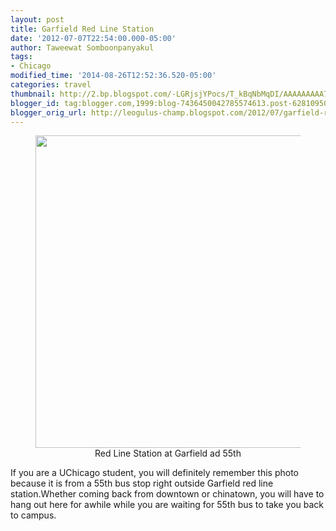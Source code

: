 ```yaml
---
layout: post
title: Garfield Red Line Station
date: '2012-07-07T22:54:00.000-05:00'
author: Taweewat Somboonpanyakul
tags:
- Chicago
modified_time: '2014-08-26T12:52:36.520-05:00'
categories: travel
thumbnail: http://2.bp.blogspot.com/-LGRjsjYPocs/T_kBqNbMqDI/AAAAAAAAA7I/1fJWEq56pN4/s72-c/google_6.jpg
blogger_id: tag:blogger.com,1999:blog-7436450042785574613.post-6281095044387973746
blogger_orig_url: http://leogulus-champ.blogspot.com/2012/07/garfield-red-line-station.html
---
```


<figure><center>
<img width="500" src="http://2.bp.blogspot.com/-LGRjsjYPocs/T_kBqNbMqDI/AAAAAAAAA7I/1fJWEq56pN4/s1600/google_6.jpg"/>
<figcaption>Red Line Station at Garfield ad 55th</figcaption>
</center></figure>

If you are a UChicago student, you will definitely remember this photo because it is from a 55th bus stop right outside Garfield red line station.Whether coming back from downtown or chinatown, you will have to hang out here for awhile while you are waiting for 55th bus to take you back to campus.
